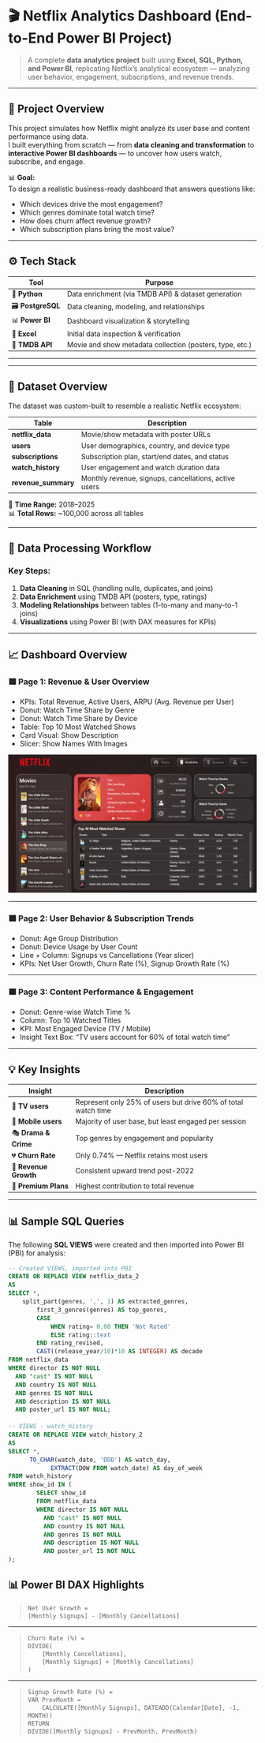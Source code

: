 # 🎬 Netflix Analytics Dashboard (End-to-End Power BI Project)

> A complete **data analytics project** built using **Excel, SQL, Python, and Power BI**, replicating Netflix’s analytical ecosystem — analyzing user behavior, engagement, subscriptions, and revenue trends.

---

## 🧩 Project Overview

This project simulates how Netflix might analyze its user base and content performance using data.  
I built everything from scratch — from **data cleaning and transformation** to **interactive Power BI dashboards** — to uncover how users watch, subscribe, and engage.

📊 **Goal:**  
To design a realistic business-ready dashboard that answers questions like:
- Which devices drive the most engagement?
- Which genres dominate total watch time?
- How does churn affect revenue growth?
- Which subscription plans bring the most value?

---

## ⚙️ Tech Stack

| Tool | Purpose |
|------|----------|
| 🐍 **Python** | Data enrichment (via TMDB API) & dataset generation |
| 🗃️ **PostgreSQL** | Data cleaning, modeling, and relationships |
| 📊 **Power BI** | Dashboard visualization & storytelling |
| 📁 **Excel** | Initial data inspection & verification |
| 🔗 **TMDB API** | Movie and show metadata collection (posters, type, etc.) |

---


---

## 🧮 Dataset Overview

The dataset was custom-built to resemble a realistic Netflix ecosystem:

| Table | Description |
|--------|--------------|
| **netflix_data** | Movie/show metadata with poster URLs |
| **users** | User demographics, country, and device type |
| **subscriptions** | Subscription plan, start/end dates, and status |
| **watch_history** | User engagement and watch duration data |
| **revenue_summary** | Monthly revenue, signups, cancellations, active users |

📅 **Time Range:** 2018–2025  
📊 **Total Rows:** ~100,000 across all tables  

---

## 🧹 Data Processing Workflow


### Key Steps:
1. **Data Cleaning** in SQL (handling nulls, duplicates, and joins)
2. **Data Enrichment** using TMDB API (posters, type, ratings)
3. **Modeling Relationships** between tables (1-to-many and many-to-1 joins)
4. **Visualizations** using Power BI (with DAX measures for KPIs)

---

## 📈 Dashboard Overview

### 🟥 **Page 1: Revenue & User Overview**
- KPIs: Total Revenue, Active Users, ARPU (Avg. Revenue per User)
- Donut: Watch Time Share by Genre
- Donut: Watch Time Share by Device
- Table: Top 10 Most Watched Shows
- Card Visual: Show Description
- Slicer: Show Names With Images

![Page 2 – User Behavior & Subscription Trends](netflix_pbi/report_screenshots/analytics.png)


---

### 🟩 **Page 2: User Behavior & Subscription Trends**
- Donut: Age Group Distribution
- Donut: Device Usage by User Count
- Line + Column: Signups vs Cancellations (Year slicer)
- KPIs: Net User Growth, Churn Rate (%), Signup Growth Rate (%)

  

---

### 🟦 **Page 3: Content Performance & Engagement**
- Donut: Genre-wise Watch Time %
- Column: Top 10 Watched Titles
- KPI: Most Engaged Device (TV / Mobile)
- Insight Text Box: “TV users account for 60% of total watch time”

---

## 💡 Key Insights

| Insight | Description |
|----------|--------------|
| 🎥 **TV users** | Represent only 25% of users but drive 60% of total watch time |
| 📱 **Mobile users** | Majority of user base, but least engaged per session |
| 🎭 **Drama & Crime** | Top genres by engagement and popularity |
| 💔 **Churn Rate** | Only 0.74% — Netflix retains most users |
| 💸 **Revenue Growth** | Consistent upward trend post-2022 |
| 🔁 **Premium Plans** | Highest contribution to total revenue |

---

## 📊 Sample SQL Queries
The following **SQL VIEWS** were created and then imported into Power BI (PBI) for analysis:

```sql
-- Created VIEWS, imported into PBI
CREATE OR REPLACE VIEW netflix_data_2
AS
SELECT *,
    split_part(genres, ',', 1) AS extracted_genres,
		first_3_genres(genres) AS top_genres,
		CASE
			WHEN rating= 0.00 THEN 'Not Rated'
			ELSE rating::text
		END rating_revised,
		CAST((release_year/10)*10 AS INTEGER) AS decade
FROM netflix_data
WHERE director IS NOT NULL
  AND "cast" IS NOT NULL
  AND country IS NOT NULL
  AND genres IS NOT NULL
  AND description IS NOT NULL
  AND poster_url IS NOT NULL;

-- VIEWS - watch_history
CREATE OR REPLACE VIEW watch_history_2 
AS
SELECT *,
      TO_CHAR(watch_date, 'DDD') AS watch_day,
			EXTRACT(DOW FROM watch_date) AS day_of_week
FROM watch_history
WHERE show_id IN (
		SELECT show_id
		FROM netflix_data
		WHERE director IS NOT NULL
		  AND "cast" IS NOT NULL
		  AND country IS NOT NULL
		  AND genres IS NOT NULL
		  AND description IS NOT NULL
		  AND poster_url IS NOT NULL
);
```

## 📊 Power BI DAX Highlights

> ```DAX
> Net User Growth =
> [Monthly Signups] - [Monthly Cancellations]
> ```

---

> ```DAX
> Churn Rate (%) =
> DIVIDE(
>     [Monthly Cancellations],
>     [Monthly Signups] + [Monthly Cancellations]
> )
> ```

---

> ```DAX
> Signup Growth Rate (%) =
> VAR PrevMonth =
>     CALCULATE([Monthly Signups], DATEADD(Calendar[Date], -1, MONTH))
> RETURN
> DIVIDE([Monthly Signups] - PrevMonth, PrevMonth)
> ```

